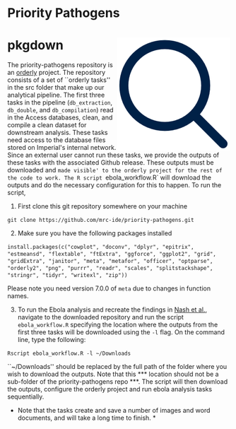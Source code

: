 # Priority Pathogens
# pkgdown <img src="man/figures/logo.png" align="right" />

The priority-pathogens repository is an [orderly](https://mrc-ide.github.io/orderly2/) project. The repository
consists of a set of ``orderly tasks'' in the src folder that make up our analytical pipeline. The first three tasks in 
the pipeline (`db_extraction`, `db_double`, and `db_compilation`) read in the Access databases, clean, and compile a 
clean dataset for downstream analysis. These tasks need access to the database files stored on Imperial's internal 
network. Since an external user cannot run these tasks, we provide the outputs of these tasks with the associated 
Github release. These outputs must be downloaded and `made visible' to the orderly project for the rest of the code
to work. The R script `ebola_workflow.R` will download the outputs and do the necessary configuration for this to
happen. To run the script, 

1. First clone this git repository somewhere on your machine
```
git clone https://github.com/mrc-ide/priority-pathogens.git
```

2. Make sure you have the following packages installed
```
install.packages(c("cowplot", "doconv", "dplyr", "epitrix", "estmeansd", "flextable", "ftExtra", "ggforce", "ggplot2", "grid", "gridExtra", "janitor", "meta", "metafor", "officer", "optparse", "orderly2", "png", "purrr", "readr", "scales", "splitstackshape", "stringr", "tidyr", "writexl", "zip"))
```
Please note you need version 7.0.0 of ```meta``` due to changes in function names.

3. To run the Ebola analysis and recreate the findings in [Nash et al.](), navigate to the downloaded repository 
and run the script `ebola_workflow.R` specifying the location where the outputs from the first three tasks will be 
downloaded using the `-l` flag. On the command line, type the following:

```
Rscript ebola_workflow.R -l ~/Downloads
```
``~/Downloads'' should be replaced by the full path of the folder where you wish to download the outputs. Note that this
*** location should not be a sub-folder of the priority-pathogens repo ***.
The script will then download the outputs, configure the orderly project and run ebola analysis tasks sequentially. 
* Note that the tasks create and save a number of images and word documents, and will take a long time to finish. *
